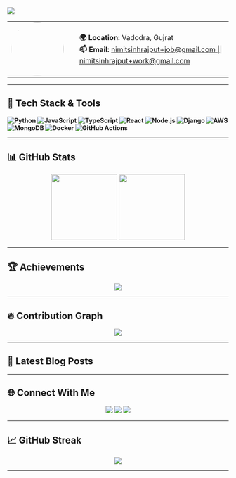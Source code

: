 <!-- Banner -->
<img src="https://capsule-render.vercel.app/api?type=waving&color=gradient&height=180&section=header&text=Hi,%20I'm%20nimit63%20👋&fontSize=35&fontAlign=center" />

<!-- Profile Info Table -->
<table>
  <tr>
    <td width="140px"><img src="https://github.com/nimit63.png" width="120" style="border-radius:50%"></td>
    <td>
      <b>🌍 Location:</b> Vadodra, Gujrat   
<!--       <br><b>💼 Work:</b> Your Role @ Company   -->
<!--       <br><b>🎓 Education:</b> Your Degree @ University  
      <br><b>🔗 Portfolio:</b> <a href="https://yourwebsite.com">yourwebsite.com</a>   -->
      <br><b>📫 Email:</b> <a href="mailto:youremail@example.com">nimitsinhrajput+job@gmail.com || nimitsinhrajput+work@gmail.com  </a>
    </td>
  </tr>
</table>

---

## 🚀 Tech Stack & Tools

<!-- Shields: Update as needed -->
__![Python](https://img.shields.io/badge/-Python-181717?style=flat-square&logo=python)
![JavaScript](https://img.shields.io/badge/-JavaScript-F7DF1E?style=flat-square&logo=javascript&logoColor=black)
![TypeScript](https://img.shields.io/badge/-TypeScript-007ACC?style=flat-square&logo=typescript)
![React](https://img.shields.io/badge/-React-61DAFB?style=flat-square&logo=react&logoColor=black)
![Node.js](https://img.shields.io/badge/-Node.js-339933?style=flat-square&logo=node.js)
![Django](https://img.shields.io/badge/-Django-092E20?style=flat-square&logo=django)
![AWS](https://img.shields.io/badge/-AWS-232F3E?style=flat-square&logo=amazon-aws)
![MongoDB](https://img.shields.io/badge/-MongoDB-47A248?style=flat-square&logo=mongodb)
![Docker](https://img.shields.io/badge/-Docker-2496ED?style=flat-square&logo=docker)
![GitHub Actions](https://img.shields.io/badge/-GitHub%20Actions-2088FF?style=flat-square&logo=github-actions)__

---

## 📊 GitHub Stats

<div align="center">
  <img src="https://github-readme-stats.vercel.app/api?username=nimit63&show_icons=true&theme=github_dark&hide_title=true" height="150" />
  <img src="https://github-readme-stats.vercel.app/api/top-langs/?username=nimit63&layout=compact&theme=github_dark" height="150" />
</div>

---

## 🏆 Achievements

<div align="center">
  <img src="https://github-profile-trophy.vercel.app/?username=nimit63&theme=github-dark&row=1&column=7&no-frame=true" />
</div>

---

## 🔥 Contribution Graph

<div align="center">
  <img src="https://github-readme-activity-graph.vercel.app/graph?username=nimit63&theme=github-compact" />
</div>

---

## 📝 Latest Blog Posts
<!-- BLOG-POST-LIST:START -->
<!-- BLOG-POST-LIST:END -->

---

## 🌐 Connect With Me

<p align="center">
  <a href="https://linkedin.com/in/YOURUSERNAME"><img src="https://img.shields.io/badge/-LinkedIn-0A66C2?style=flat-square&logo=linkedin&logoColor=white"></a>
  <a href="https://twitter.com/YOURUSERNAME"><img src="https://img.shields.io/badge/-Twitter-1DA1F2?style=flat-square&logo=twitter&logoColor=white"></a>
  <a href="https://yourwebsite.com"><img src="https://img.shields.io/badge/-Website-222?style=flat-square&logo=google-chrome&logoColor=white"></a>
</p>

---

## 📈 GitHub Streak

<div align="center">
  <img src="https://streak-stats.demolab.com/?user=nimit63&theme=github-dark" />
</div>

---
